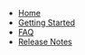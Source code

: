 * [Home](/ "Stable Diffusion Web UI docker for Intel Arc")
* [Getting Started](/getting-started "Getting Started with SD.Next Docker")
* [FAQ](/faq "Frequently Asked Questions")
* [Release Notes](/release-notes "Release Notes")
